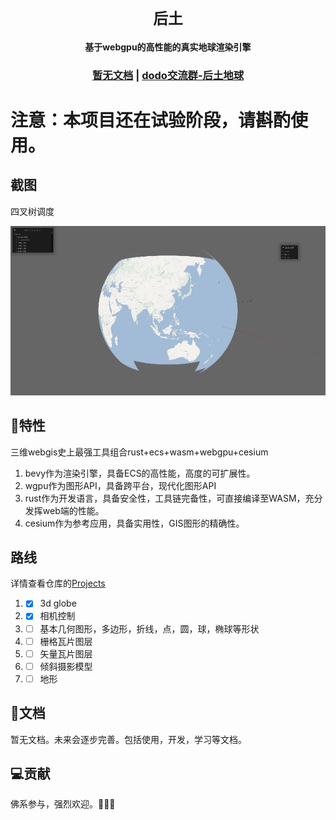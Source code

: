 <div align="center">

  <h1><code>后土</code></h1>

  <strong>基于webgpu的高性能的真实地球渲染引擎</strong>

  <h3>
    <a href="#">暂无文档</a>
    <span> | </span>
    <a href="https://imdodo.com/s/211509">dodo交流群-后土地球</a>
  </h3>
</div>

# **注意：本项目还在试验阶段，请斟酌使用。**

## 截图

四叉树调度

![瓦片网格](./website/public/assets/tutieshi_640x344_11s.gif)

## 🚀特性
三维webgis史上最强工具组合rust+ecs+wasm+webgpu+cesium
1. bevy作为渲染引擎，具备ECS的高性能，高度的可扩展性。
2. wgpu作为图形API，具备跨平台，现代化图形API
3. rust作为开发语言，具备安全性，工具链完备性，可直接编译至WASM，充分发挥web端的性能。
4. cesium作为参考应用，具备实用性，GIS图形的精确性。
## 路线
详情查看仓库的[Projects](https://github.com/users/catnuko/projects/1)
1. - [x] 3d globe
2. - [x] 相机控制
3. - [ ] 基本几何图形，多边形，折线，点，圆，球，椭球等形状
4. - [ ] 栅格瓦片图层
5. - [ ] 矢量瓦片图层
6. - [ ] 倾斜摄影模型
7. - [ ] 地形
## 📖文档
暂无文档。未来会逐步完善。包括使用，开发，学习等文档。

## 💻贡献
佛系参与，强烈欢迎。👏👏👏
